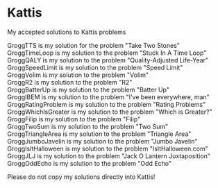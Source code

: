 # Kattis

My accepted solutions to Kattis problems <br>

GroggTTS is my solution for the problem "Take Two Stones" <br>
GroggTimeLoop is my solution to the problem "Stuck In A Time Loop" <br>
GroggQALY is my solution to the problem "Quality-Adjusted Life-Year" <br>
GroggSpeedLimit is my solution to the problem "Speed Limit" <br>
GroggVolim is my solution to the problem "Volim" <br>
GroggR2 is my solution to the problem "R2" <br>
GroggBatterUp is my solution to the problem "Batter Up" <br>
GroggIBEM is my solution to the problem "I've been everywhere, man" <br>
GroggRatingProblem is my solution to the problem "Rating Problems" <br>
GroggWhichIsGreater is my solution to the problem "Which is Greater?" <br> 
GroggFilip is my solution to the problem "Filip" <br>
GroggTwoSum is my solution to the problem "Two Sum" <br>
GroggTriangleArea is my solution to the problem "Triangle Area" <br>
GroggJumboJavelin is my solution to the problem "Jumbo Javelin" <br>
GroggIsItHalloween is my solution to the problem "IsItHalloween.com" <br> 
GroggJLJ is my solution to the problem "Jack O Lantern Juxtaposition" <br>
GroggOddEcho is my solution to the problem "Odd Echo" <br>

Please do not copy my solutions directly into Kattis! <br>
